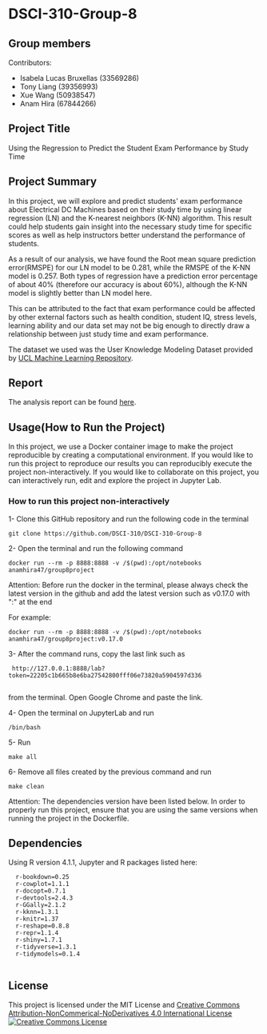 # DSCI-310-Group-8
## Group members

Contributors: 
- Isabela Lucas Bruxellas (33569286)
- Tony Liang (39356993)
- Xue Wang (50938547)
- Anam Hira (67844266)

## Project Title
Using the Regression to Predict the Student Exam Performance by Study Time

## Project Summary 
In this project, we will explore and predict students' exam performance about Electrical DC Machines based on their study time by using linear regression (LN) and the K-nearest neighbors (K-NN) algorithm.  This result could help students gain insight into the necessary study time for specific scores as well as help instructors better understand the performance of students.
 
As a result of our analysis, we have found the Root mean square prediction error(RMSPE) for our LN model to be 0.281, while the RMSPE of the K-NN model is 0.257. Both types of regression have a prediction error percentage of about 40% (therefore our accuracy is about 60%), although the K-NN model is slightly better than LN model here. 

This can be attributed to the fact that exam performance could be affected by other external factors such as health condition, student IQ, stress levels, learning ability and our data set may not be big enough to directly draw a relationship between just study time and exam performance.

The dataset we used was the User Knowledge Modeling Dataset provided by [UCL Machine Learning Repository](https://archive.ics.uci.edu/ml/datasets/User+Knowledge+Modeling#). 


## Report
The analysis report can be found [here](https://github.com/DSCI-310/DSCI-310-Group-8/blob/main/analysis/student_performance_analysis.ipynb).

## Usage(How to Run the Project)
In this project, we use a Docker container image to make the project reproducible by creating a computational environment. If you would like to run this project to reproduce our results you can reproducibly execute the project non-interactively. If you would like to collaborate on this project, you can interactively run, edit and explore the project in Jupyter Lab.

### How to run this project non-interactively 

1- Clone this GitHub repository and run the following code in the terminal

```
git clone https://github.com/DSCI-310/DSCI-310-Group-8
```
2- Open the terminal and run the following command

```
docker run --rm -p 8888:8888 -v /$(pwd):/opt/notebooks anamhira47/group8project
```

Attention:
Before run the docker in the terminal, please always check the latest version in the github and 
add the latest version such as v0.17.0 with ":" at the end

For example:

```
docker run --rm -p 8888:8888 -v /$(pwd):/opt/notebooks anamhira47/group8project:v0.17.0
```


3- After the command runs, copy the last link such as

```
 http://127.0.0.1:8888/lab?token=22205c1b665b8e6ba27542800fff06e73820a5904597d336
 
```
from the terminal. Open Google Chrome and paste the link. 

4- Open the terminal on JupyterLab and run 

```
/bin/bash
```

5- Run 

```
make all
```

6- Remove all files created by the previous command and run

```
make clean
```

Attention: The dependencies version have been listed below. In order to properly run this project, ensure that you are using the same versions when running the project in the Dockerfile.

## Dependencies

Using R version 4.1.1, Jupyter and R packages listed here:

```
  r-bookdown=0.25
  r-cowplot=1.1.1
  r-docopt=0.7.1
  r-devtools=2.4.3
  r-GGally=2.1.2
  r-kknn=1.3.1
  r-knitr=1.37
  r-reshape=0.8.8
  r-repr=1.1.4
  r-shiny=1.7.1
  r-tidyverse=1.3.1
  r-tidymodels=0.1.4
  
```

## License
This project is licensed under the MIT License and [Creative Commons Attribution-NonCommerical-NoDerivatives 4.0 International License](https://creativecommons.org/licenses/by-nc-nd/4.0/)
<a rel="license" href="http://creativecommons.org/licenses/by-nc-nd/4.0/"><img alt="Creative Commons License" style="border-width:1" src="https://i.creativecommons.org/l/by-nc-nd/4.0/88x31.png" /></a><br />

